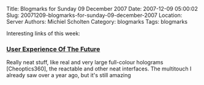 Title: Blogmarks for Sunday 09 December 2007
Date: 2007-12-09 05:00:02
Slug: 20071209-blogmarks-for-sunday-09-december-2007
Location: Server
Authors: Michiel Scholten
Category: blogmarks
Tags: blogmarks

<p>Interesting links of this week:</p>
<h3><a href="http://www.smashingmagazine.com/2007/11/26/monday-inspiration-user-experience-of-the-future/">User Experience Of The Future</a></h3>
<p>Really neat stuff, like real and very large full-colour holograms [Cheoptics360], the reactable and other neat interfaces. The multitouch I already saw over a year ago, but it's still amazing</p>
